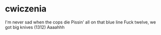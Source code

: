 # cwiczenia
I'm never sad when the cops die Pissin' all on that blue line Fuck twelve, we got big knives (1312) Aaaahhh
